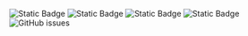 ![Static Badge](https://img.shields.io/badge/blacklists-60-000000) ![Static Badge](https://img.shields.io/badge/blacklisted-2926805-cc0000) ![Static Badge](https://img.shields.io/badge/whitelisted-2244-00CC00) ![Static Badge](https://img.shields.io/badge/streaming_blacklist-28107-000000) ![GitHub issues](https://img.shields.io/github/issues/fabriziosalmi/blacklists)

